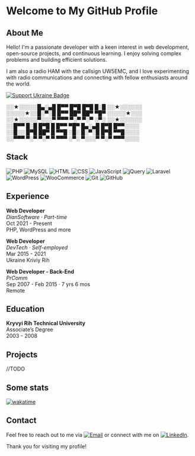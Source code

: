 # Welcome to My GitHub Profile

## About Me
Hello! 
I'm a passionate developer with a keen interest in web development, open-source projects, and continuous learning. I enjoy solving complex problems and building efficient solutions. 

I am also a radio HAM with the callsign UW5EMC, and I love experimenting with radio communications and connecting with fellow enthusiasts around the world.

[![Support Ukraine Badge](https://bit.ly/support-ukraine-now)](https://github.com/support-ukraine/support-ukraine)

░░★░░░░░█▄░▄█ █▀▀ █▀█ █▀█ █░█ ░░★░░░░░░  
░░░░░★░░█░▀░█ █▀▀ ██▀ ██▀ ▀█▀ ░░░░░★░░░  
░░★░░░░░▀░░░▀ ▀▀▀ ▀░▀ ▀░▀ ░▀░ ░░★░░░░░░  
░░█▀▀ █░█ █▀█ █ █▀▀ ▀█▀ █▄░▄█ █▀█ █▀▀░░░░  
░░█░░ █▀█ ██▀ █ ▀▀█ ░█░ █░▀░█ █▀█ ▀▀█░░░░  
░░▀▀▀ ▀░▀ ▀░▀ ▀ ▀▀▀ ░▀░ ▀░░░▀ ▀░▀ ▀▀▀░░░░


## Stack
![PHP](https://img.shields.io/badge/PHP-777BB4?style=for-the-badge&logo=php&logoColor=white)
![MySQL](https://img.shields.io/badge/MySQL-4479A1?style=for-the-badge&logo=mysql&logoColor=white)
![HTML](https://img.shields.io/badge/HTML5-E34F26?style=for-the-badge&logo=html5&logoColor=white)
![CSS](https://img.shields.io/badge/CSS3-1572B6?style=for-the-badge&logo=css3&logoColor=white)
![JavaScript](https://img.shields.io/badge/JavaScript-F7DF1E?style=for-the-badge&logo=javascript&logoColor=black)
![jQuery](https://img.shields.io/badge/jQuery-0769AD?style=for-the-badge&logo=jquery&logoColor=white)
![Laravel](https://img.shields.io/badge/Laravel-FF2D20?style=for-the-badge&logo=laravel&logoColor=white)
![WordPress](https://img.shields.io/badge/WordPress-21759B?style=for-the-badge&logo=wordpress&logoColor=white)
![WooCommerce](https://img.shields.io/badge/WooCommerce-96588A?style=for-the-badge&logo=woocommerce&logoColor=white)
![Git](https://img.shields.io/badge/Git-F05032?style=for-the-badge&logo=git&logoColor=white)
![GitHub](https://img.shields.io/badge/GitHub-181717?style=for-the-badge&logo=github&logoColor=white)

## Experience
**Web Developer**  
*DianSoftware · Part-time*  
Oct 2021 - Present  
PHP, WordPress and more

**Web Developer**  
*DevTech · Self-employed*  
Mar 2015 - 2021  
Ukraine Kriviy Rih

**Web Developer - Back-End**  
*PrComm*  
Sep 2007 - Feb 2015 · 7 yrs 6 mos  
Remote

## Education
**Kryvyi Rih Technical University**  
Associate’s Degree  
2003 - 2008

## Projects
//TODO

## Some stats
[![wakatime](https://wakatime.com/badge/user/6c951f5f-9202-4161-8163-a4a835366367.svg)](https://wakatime.com/@6c951f5f-9202-4161-8163-a4a835366367)

## Contact
Feel free to reach out to me via [![Email](https://img.shields.io/badge/Email-D14836?style=for-the-badge&logo=gmail&logoColor=white)](mailto:lulzsecer@gmail.com) or connect with me on [![LinkedIn](https://img.shields.io/badge/LinkedIn-0A66C2?style=for-the-badge&logo=linkedin&logoColor=white)](https://www.linkedin.com/in/devtechdpua/).

Thank you for visiting my profile!